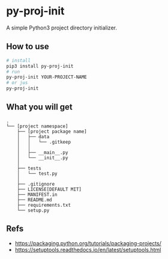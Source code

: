 # py-proj-init

A simple Python3 project directory initializer.

## How to use

```bash
# install
pip3 install py-proj-init
# run
py-proj-init YOUR-PROJECT-NAME
# or jus
py-proj-init
```

## What you will get

```text
.
└── [project namespace]
    ├── [project package name]
    │   ├── data
    │   │   └── .gitkeep
    │   │
    │   ├── __main__.py
    │   └── __init__.py
    │
    ├── tests
    │   └── test.py
    │
    ├── .gitignore
    ├── LICENSE[DEFAULT MIT]
    ├── MANIFEST.in
    ├── README.md
    ├── requirements.txt
    └── setup.py
```

## Refs

- https://packaging.python.org/tutorials/packaging-projects/
- https://setuptools.readthedocs.io/en/latest/setuptools.html
